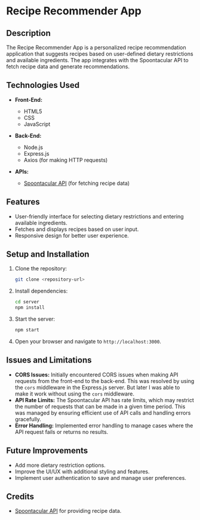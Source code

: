# Recipe Recommender App

## Description

The Recipe Recommender App is a personalized recipe recommendation application that suggests recipes based on user-defined dietary restrictions and available ingredients. The app integrates with the Spoontacular API to fetch recipe data and generate recommendations.

## Technologies Used

- **Front-End:**
  - HTML5
  - CSS
  - JavaScript

- **Back-End:**
  - Node.js
  - Express.js
  - Axios (for making HTTP requests)

- **APIs:**
  - [Spoontacular API](https://spoonacular.com/food-api) (for fetching recipe data)

## Features

- User-friendly interface for selecting dietary restrictions and entering available ingredients.
- Fetches and displays recipes based on user input.
- Responsive design for better user experience.

## Setup and Installation

1. Clone the repository:
   ```bash
   git clone <repository-url>
   ```

2. Install dependencies:
   ```bash
   cd server
   npm install
   ```

3. Start the server:
   ```bash
   npm start
   ```

4. Open your browser and navigate to `http://localhost:3000`.

## Issues and Limitations

- **CORS Issues:** Initially encountered CORS issues when making API requests from the front-end to the back-end. This was resolved by using the `cors` middleware in the Express.js server. But later I was able to make it work without using the `cors` middleware.
- **API Rate Limits:** The Spoontacular API has rate limits, which may restrict the number of requests that can be made in a given time period. This was managed by ensuring efficient use of API calls and handling errors gracefully.
- **Error Handling:** Implemented error handling to manage cases where the API request fails or returns no results.

## Future Improvements

- Add more dietary restriction options.
- Improve the UI/UX with additional styling and features.
- Implement user authentication to save and manage user preferences.

## Credits

- [Spoontacular API](https://spoonacular.com/food-api) for providing recipe data.
````